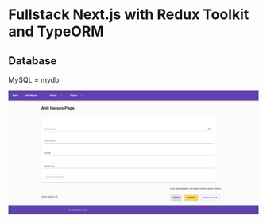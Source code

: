 # Fullstack Next.js with Redux Toolkit and TypeORM


## Database
MySQL = mydb


![screenshot](./screenshot.png)
